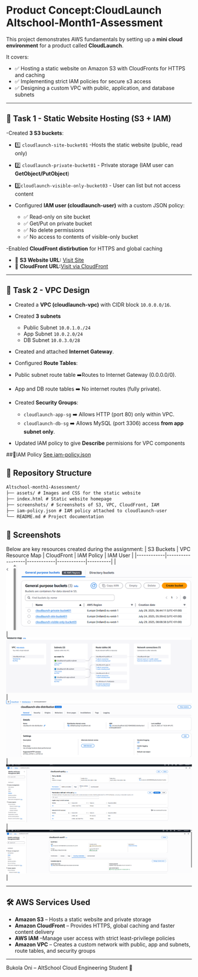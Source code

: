 #  Product Concept:CloudLaunch Altschool-Month1-Assessment

This project demonstrates AWS fundamentals by setting up a **mini cloud environment** for a product called **CloudLaunch**.  

It covers:
- ✅ Hosting a static website on Amazon S3 with CloudFronts for HTTPS and   caching
- ✅ Implementing strict IAM policies for secure s3 access
- ✅ Designing a custom VPC with public, application, and database subnets

----
## 📌 Task 1 - Static Website Hosting (S3 + IAM)
-Created **3 S3 buckets**:
- 1️⃣ `cloudlaunch-site-bucket01` -Hosts the static website (public, read only)
- 2️⃣ `cloudlaunch-private-bucket01` - Private storage (IAM user can **GetObject/PutObject**)
- 3️⃣`cloudlaunch-visible-only-bucket03` - User can list but not access content

- Configured **IAM user (cloudlaunch-user)** with a custom JSON policy:
  - ✅ Read-only on site bucket
  - ✅ Get/Put on private bucket
  - ✅ No delete permissions
  - ✅ No access to contents of visible-only bucket

-Enabled **CloudFront distirbution** for HTTPS and global caching  
- 🔗 **S3 Website URL:** [Visit Site](http://cloudlaunch-site-bucket01.s3-website-eu-west-1.amazonaws.com/)  
- 🔗 **CloudFront URL:**[Visit via CloudFront](https://d3tlbzfxua5xg7.cloudfront.net/)

---
## 📌 Task 2 - VPC Design
- Created a **VPC (cloudlaunch-vpc)** with CIDR block `10.0.0.0/16`.
- Created **3 subnets**
   - Public Subnet `10.0.1.0./24`
   - App Subnet `10.0.2.0/24`
   - DB Subnet `10.0.3.0/28`

- Created and attached **Internet Gateway**.
- Configured **Route Tables**:
 -  Public subnet route table ➡️Routes to Internet Gateway (0.0.0.0/0).
 -  App and DB route tables ➡️ No internet routes (fully private).  

- Created  **Security Groups**:
  - `cloudlaunch-app-sg` ➡️ Allows HTTP (port 80) only within VPC.
  - `cloudlaunch-db-sg` ➡️ Allows MySQL (port 3306) access **from app subnet only**.

- Updated IAM policy to give **Describe** permisions for VPC components

##📄IAM Policy
[See iam-policy.json](./iam-policy.json)

## 📂 Repository Structure
```
Altschool-month1-Assessment/
├── assets/ # Images and CSS for the static website
├── index.html # Static website homepage
├── screenshots/ # Screenshots of S3, VPC, CloudFront, IAM
├── iam-policy.json # IAM policy attached to cloudlaunch-user
└── README.md # Project documentation
```
## 📸 Screenshots
Below are key resources created during the assignment:
| S3 Buckets | VPC Resource Map | CloudFront | IAM Policy | IAM User |
|------------|------------------|------------|------------|----------|
| ![S3](./screenshots/s3-buckets.png) | ![VPC](./screenshots/vpc-resource-map.png) | ![CF](./screenshots/cloud-front.png) | ![Policy](./screenshots/iam-policy.png) | ![User](./screenshots/iam-user.png) |

---

## 🛠️ AWS Services Used
- **Amazon S3** – Hosts a static website and private storage  
- **Amazon CloudFront** – Provides HTTPS, global caching and faster content     delivery  
- **AWS IAM** –Manage user access with strict least-privilege policies  
- **Amazon VPC** – Creates a custom network with public, app and subnets, route tables, and security groups  

---


Bukola Oni – AltSchool Cloud Engineering Student 🚀
